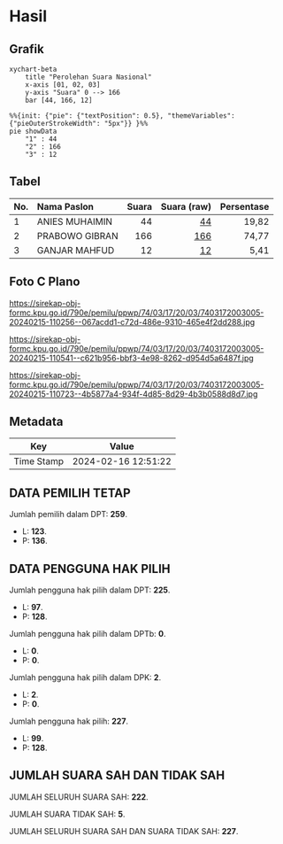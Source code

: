 # Hasil

## Grafik

```mermaid
xychart-beta
    title "Perolehan Suara Nasional"
    x-axis [01, 02, 03]
    y-axis "Suara" 0 --> 166
    bar [44, 166, 12]
```

```mermaid
%%{init: {"pie": {"textPosition": 0.5}, "themeVariables": {"pieOuterStrokeWidth": "5px"}} }%%
pie showData
    "1" : 44
    "2" : 166
    "3" : 12
```

## Tabel

| No. | Nama Paslon    | Suara | Suara (raw) | Persentase |
|:--- |:-------------- | -----:| -----------:| ----------:|
| 1   | ANIES MUHAIMIN | 44    | [44][p-1]   | 19,82      |
| 2   | PRABOWO GIBRAN | 166   | [166][p-2]  | 74,77      |
| 3   | GANJAR MAHFUD  | 12    | [12][p-3]   | 5,41       |


[p-1]: https://github.com/gigit-pemilu/pemilu-2024/blob/main/pilpres/hitung-suara/sub/74-sulawesi-tenggara/sub/03-muna/sub/17-duruka/sub/2003-lagasa/sub/005-tps/sub/paslon-1.txt
[p-2]: https://github.com/gigit-pemilu/pemilu-2024/blob/main/pilpres/hitung-suara/sub/74-sulawesi-tenggara/sub/03-muna/sub/17-duruka/sub/2003-lagasa/sub/005-tps/sub/paslon-2.txt
[p-3]: https://github.com/gigit-pemilu/pemilu-2024/blob/main/pilpres/hitung-suara/sub/74-sulawesi-tenggara/sub/03-muna/sub/17-duruka/sub/2003-lagasa/sub/005-tps/sub/paslon-3.txt

## Foto C Plano

https://sirekap-obj-formc.kpu.go.id/790e/pemilu/ppwp/74/03/17/20/03/7403172003005-20240215-110256--067acdd1-c72d-486e-9310-465e4f2dd288.jpg

https://sirekap-obj-formc.kpu.go.id/790e/pemilu/ppwp/74/03/17/20/03/7403172003005-20240215-110541--c621b956-bbf3-4e98-8262-d954d5a6487f.jpg

https://sirekap-obj-formc.kpu.go.id/790e/pemilu/ppwp/74/03/17/20/03/7403172003005-20240215-110723--4b5877a4-934f-4d85-8d29-4b3b0588d8d7.jpg


## Metadata

| Key        | Value               |
| ---------- | ------------------- |
| Time Stamp | 2024-02-16 12:51:22 |


## DATA PEMILIH TETAP

Jumlah pemilih dalam DPT: **259**.
 * L: **123**.
 * P: **136**.

## DATA PENGGUNA HAK PILIH

Jumlah pengguna hak pilih dalam DPT: **225**.
 * L: **97**.
 * P: **128**.

Jumlah pengguna hak pilih dalam DPTb: **0**.
 * L: **0**.
 * P: **0**.

Jumlah pengguna hak pilih dalam DPK: **2**.
 * L: **2**.
 * P: **0**.

Jumlah pengguna hak pilih: **227**.
 * L: **99**.
 * P: **128**.

## JUMLAH SUARA SAH DAN TIDAK SAH

JUMLAH SELURUH SUARA SAH: **222**.

JUMLAH SUARA TIDAK SAH: **5**.

JUMLAH SELURUH SUARA SAH DAN SUARA TIDAK SAH: **227**.


